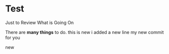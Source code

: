 # Test
Just to Review What is Going On

There are __many things__ to do.
this is new
i added a new line
my new commit for you

new
